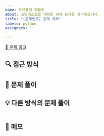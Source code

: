 ```yaml
---
name: 문제풀이 템플릿
about: 코딩테스트를 대비를 위해 문제를 정리해봅시다.
title: "[문제번호] 문제 제목"
labels: python
assignees: ''

---
```


[🔗 문제 링크](https://school.programmers.co.kr/learn/courses/30/lessons/42842)

## 🔍 접근 방식


## 📌 문제 풀이



## 💡 다른 방식의 문제 풀이

```py

```

## 📝 메모
